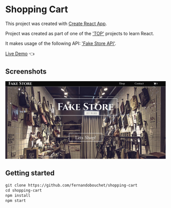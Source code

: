 # Shopping Cart

This project was created with [Create React App](https://github.com/facebook/create-react-app).

Project was created as part of one of the ['TOP'](https://www.theodinproject.com/) projects to learn React.

It makes usage of the following API: ['Fake Store API'](https://fakestoreapi.com/).


[Live Demo](https://fernandobouchet.github.io/shopping-cart/) :point_left:


## Screenshots

![App Screenshot](https://github.com/fernandobouchet/shopping-cart/blob/main/fake-store_preview.jpg?raw=true)

## Getting started

```
git clone https://github.com/fernandobouchet/shopping-cart
cd shopping-cart
npm install
npm start
```
